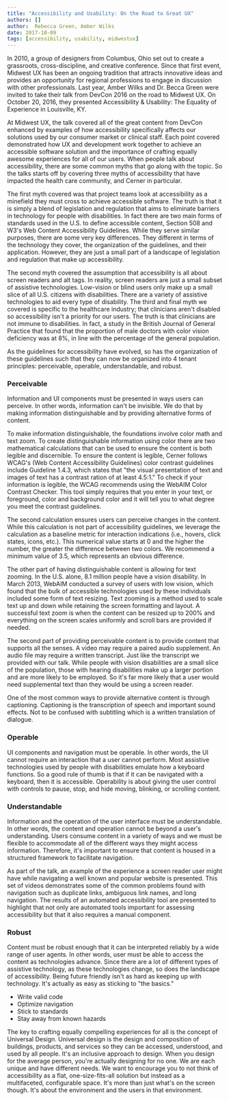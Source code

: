 ```yaml
---
title: "Accessibility and Usability: On the Road to Great UX"
authors: []
author:  Rebecca Green, Amber Wilks
date: 2017-10-09
tags: [accessibility, usability, midwestux]
---
```


In 2010, a group of designers from Columbus, Ohio set out to create a grassroots, cross-discipline, and creative conference. Since that first event, Midwest UX has been an ongoing tradition that attracts innovative ideas and provides an opportunity for regional professions to engage in discussion with other professionals. Last year, Amber Wilks and Dr. Becca Green were invited to take their talk from DevCon 2016 on the road to Midwest UX. On October 20, 2016, they presented Accessibility & Usability: The Equality of Experience in Louisville, KY.

At Midwest UX, the talk covered all of the great content from DevCon enhanced by examples of how accessibility specifically affects our solutions used by our consumer market or clinical staff. Each point covered demonstrated how UX and development work together to achieve an accessible software solution and the importance of crafting equally awesome experiences for all of our users. When people talk about accessibility, there are some common myths that go along with the topic. So the talks starts off by covering three myths of accessibility that have impacted the health care community, and Cerner in particular.

The first myth covered was that project teams look at accessibility as a minefield they must cross to achieve accessible software. The truth is that it is simply a blend of legislation and regulation that aims to eliminate barriers in technology for people with disabilities. In fact there are two main forms of standards used in the U.S. to define accessible content, Section 508 and W3's Web Content Accessibility Guidelines. While they serve similar purposes, there are some very key differences. They different in terms of the technology they cover, the organization of the guidelines, and their application. However, they are just a small part of a landscape of legislation and regulation that make up accessibility.

The second myth covered the assumption that accessibility is all about screen readers and alt tags. In reality, screen readers are just a small subset of assistive technologies. Low-vision or blind users only make up a small slice of all U.S. citizens with disabilities. There are a variety of assistive technologies to aid every type of disability. The third and final myth we covered is specific to the healthcare industry; that clinicians aren't disabled so accessibility isn't a priority for our users. The truth is that clinicians are not immune to disabilities. In fact, a study in the British Journal of General Practice that found that the proportion of male doctors with color vision deficiency was at 8%, in line with the percentage of the general population.

As the guidelines for accessibility have evolved, so has the organization of these guidelines such that they can now be organized into 4 tenant principles: perceivable, operable, understandable, and robust. 

### Perceivable 

Information and UI components must be presented in ways users can perceive. In other words, information can't be invisible. We do that by making information distinguishable and by providing alternative forms of content. 

To make information distinguishable, the foundations involve color math and text zoom. To create distinguishable information using color there are two mathematical calculations that can be used to ensure the content is both legible and discernible. To ensure the content is legible, Cerner follows WCAG's (Web Content Accessibility Guidelines) color contrast guidelines include Guideline 1.4.3, which states that "the visual presentation of text and images of text has a contrast ration of at least 4.5:1." To check if your information is legible, the WCAG recommends using the WebAIM Color Contrast Checker. This tool simply requires that you enter in your text, or foreground, color and background color and it will tell you to what degree you meet the contrast guidelines. 

The second calculation ensures users can perceive changes in the content. While this calculation is not part of accessibility guidelines, we leverage the calculation as a baseline metric for interaction indications (i.e., hovers, click states, icons, etc.). This numerical value starts at 0 and the higher the number, the greater the difference between two colors. We recommend a minimum value of 3.5, which represents an obvious difference.

The other part of having distinguishable content is allowing for text zooming. In the U.S. alone, 8.1 million people have a vision disability. In March 2013, WebAIM conducted a survey of users with low vision, which found that the bulk of accessible technologies used by these individuals included some form of text resizing. Text zooming is a method used to scale text up and down while retaining the screen formatting and layout. A successful text zoom is when the content can be resized up to 200% and everything on the screen scales uniformly and scroll bars are provided if needed.

The second part of providing perceivable content is to provide content that supports all the senses. A video may require a paired audio supplement. An audio file may require a written transcript. Just like the transcript we provided with our talk. While people with vision disabilities are a small slice of the population, those with hearing disabilities make up a larger portion and are more likely to be employed. So it's far more likely that a user would need supplemental text than they would be using a screen reader. 

One of the most common ways to provide alternative content is through captioning. Captioning is the transcription of speech and important sound effects. Not to be confused with subtitling which is a written translation of dialogue.  

### Operable

UI components and navigation must be operable. In other words, the UI cannot require an interaction that a user cannot perform. Most assistive technologies used by people with disabilities emulate how a keyboard functions. So a good rule of thumb is that if it can be navigated with a keyboard, then it is accessible. Operability is about giving the user control with controls to pause, stop, and hide moving, blinking, or scrolling content. 

### Understandable

Information and the operation of the user interface must be understandable. In other words, the content and operation cannot be beyond a user's understanding. Users consume content in a variety of ways and we must be flexible to accommodate all of the different ways they might access information. Therefore, it's important to ensure that content is housed in a structured framework to facilitate navigation. 

As part of the talk, an example of the experience a screen reader user might have while navigating a well known and popular website is presented. This set of videos demonstrates some of the common problems found with navigation such as duplicate links, ambiguous link names, and long navigation. The results of an automated accessibility tool are presented to highlight that not only are automated tools important for assessing accessibility but that it also requires a manual component.

### Robust

Content must be robust enough that it can be interpreted reliably by a wide range of user agents. In other words, user must be able to access the content as technologies advance. Since there are a lot of different types of assistive technology, as these technologies change, so does the landscape of accessibility. Being future friendly isn't as hard as keeping up with technology. It's actually as easy as sticking to "the basics."

* Write valid code
* Optimize navigation
* Stick to standards
* Stay away from known hazards

The key to crafting equally compelling experiences for all is the concept of Universal Design. Universal design is the design and composition of buildings, products, and services so they can be accessed, understood, and used by all people. It's an inclusive approach to design. When you design for the average person, you're actually designing for no one. We are each unique and have different needs. We want to encourage you to not think of accessibility as a flat, one-size-fits-all solution but instead as a multifaceted, configurable space. It's more than just what's on the screen though. It's about the environment and the users in that environment. 

